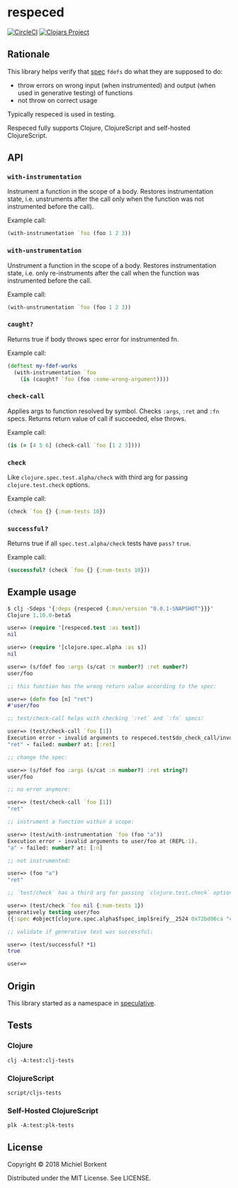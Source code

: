# respeced
[![CircleCI](https://circleci.com/gh/borkdude/respeced/tree/master.svg?style=svg)](https://circleci.com/gh/borkdude/respeced/tree/master)
[![Clojars Project](https://img.shields.io/clojars/v/respeced.svg)](https://clojars.org/respeced)

## Rationale

This library helps verify that [spec](https://clojure.org/about/spec) `fdefs` do what they are supposed to do:

- throw errors on wrong input (when instrumented) and output (when used in generative testing) of functions
- not throw on correct usage

Typically respeced is used in testing.

Respeced fully supports Clojure, ClojureScript and self-hosted ClojureScript.

## API

### `with-instrumentation`
Instrument a function in the scope of a body. Restores instrumentation state, i.e. unstruments after the call only when the function was not instrumented before the call).

Example call:

```clojure
(with-instrumentation `foo (foo 1 2 3))
```

### `with-unstrumentation`
Unstrument a function in the scope of a body. Restores instrumentation state, i.e. only re-instruments after the call when the function was instrumented before the call.

Example call:

```clojure
(with-unstrumentation `foo (foo 1 2 3))
```

### `caught?`
Returns true if body throws spec error for instrumented fn.

Example call:

```clojure
(deftest my-fdef-works
  (with-instrumentation `foo
    (is (caught? `foo (foo :some-wrong-argument))))
```

### `check-call`
Applies args to function resolved by symbol. Checks `:args`, `:ret` and `:fn` specs. Returns return value of call if succeeded, else throws.

Example call:

```clojure
(is (= [4 5 6] (check-call `foo [1 2 3])))
```

### `check`
Like `clojure.spec.test.alpha/check` with third arg for passing `clojure.test.check` options.

Example call:

```clojure
(check `foo {} {:num-tests 10})
```

### `successful?`
Returns true if all `spec.test.alpha/check` tests have `pass?` `true`.

Example call:

```clojure
(successful? (check `foo {} {:num-tests 10}))
```

## Example usage

``` clojure
$ clj -Sdeps '{:deps {respeced {:mvn/version "0.0.1-SNAPSHOT"}}}'
Clojure 1.10.0-beta5

user=> (require '[respeced.test :as test])
nil

user=> (require '[clojure.spec.alpha :as s])
nil

user=> (s/fdef foo :args (s/cat :n number?) :ret number?)
user/foo

;; this function has the wrong return value according to the spec:

user=> (defn foo [n] "ret")
#'user/foo

;; test/check-call helps with checking `:ret` and `:fn` specs:

user=> (test/check-call `foo [1])
Execution error - invalid arguments to respeced.test$do_check_call/invokeStatic at (test.cljc:138).
"ret" - failed: number? at: [:ret]

;; change the spec:

user=> (s/fdef foo :args (s/cat :n number?) :ret string?)
user/foo

;; no error anymore:

user=> (test/check-call `foo [1])
"ret"

;; instrument a function within a scope:

user=> (test/with-instrumentation `foo (foo "a"))
Execution error - invalid arguments to user/foo at (REPL:1).
"a" - failed: number? at: [:n]

;; not instrumented:

user=> (foo "a")
"ret"

;; `test/check` has a third arg for passing `clojure.test.check` options:

user=> (test/check `foo nil {:num-tests 1})
generatively testing user/foo
({:spec #object[clojure.spec.alpha$fspec_impl$reify__2524 0x72bd06ca "clojure.spec.alpha$fspec_impl$reify__2524@72bd06ca"], :clojure.spec.test.check/ret {:result true, :pass? true, :num-tests 1, :time-elapsed-ms 1, :seed 1541249961647}, :sym user/foo})

;; validate if generative test was successful:

user=> (test/successful? *1)
true

user=>
```

## Origin

This library started as a namespace in [speculative](https://github.com/slipset/speculative/).

## Tests

### Clojure

    clj -A:test:clj-tests
     
### ClojureScript

    script/cljs-tests
    
### Self-Hosted ClojureScript
   
    plk -A:test:plk-tests

## License

Copyright © 2018 Michiel Borkent

Distributed under the MIT License. See LICENSE.
